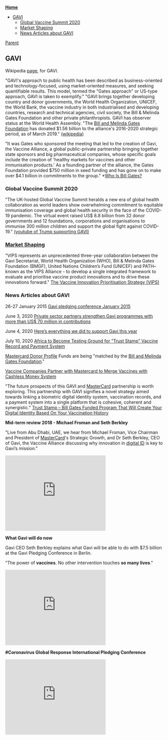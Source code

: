 <!-- START doctoc generated TOC please keep comment here to allow auto update -->
<!-- DON'T EDIT THIS SECTION, INSTEAD RE-RUN doctoc TO UPDATE -->
**[Home](#pages/blog/cv19/index)**

- [GAVI](#gavi)
  - [Global Vaccine Summit 2020](#global-vaccine-summit-2020)
  - [Market Shaping](#market-shaping)
  - [News Articles about GAVI](#news-articles-about-gavi)

<!-- END doctoc generated TOC please keep comment here to allow auto update -->

[Parent](#pages/blog/cv19/artificial)

## GAVI

Wikipedia [page](https://en.wikipedia.org/wiki/GAVI), 
 for GAVI.

"GAVI's approach to public health has been described as business-oriented and 
technology-focused, using market-oriented measures, and seeking quantifiable 
results. This model, termed the "Gates approach" or US-type approach, GAVI is 
taken to exemplify." 
"GAVI brings together developing country and donor governments, the 
World Health Organization, UNICEF, the World Bank, the vaccine industry in 
both industrialised and developing countries, research and technical 
agencies, civil society, the Bill & Melinda Gates Foundation and other 
private philanthropists. GAVI has observer status at the World Health Assembly.
"The [Bill and Melinda Gates Foundation](#pages/blog/cv19/bilmel)
has donated $1.56 billion to the 
alliance's 2016-2020 strategic period, as of March 2019."
[(wikipedia)](https://en.wikipedia.org/wiki/GAVI) 

"It was Gates who sponsored the meeting that led to the creation of Gavi, the 
Vaccine Alliance, a global public-private partnership bringing together state 
sponsors and big pharmaceutical companies, whose specific goals include the 
creation of 'healthy markets for vaccines and other immunisation products.' As 
a founding partner of the alliance, the Gates Foundation provided $750 million 
in seed funding and has gone on to make over $4.1 billion in commitments to the 
group." *[Who Is Bill Gates?](https://www.corbettreport.com/gates/)

### Global Vaccine Summit 2020

"The UK-hosted Global Vaccine Summit heralds a new era of global health 
collaboration as world leaders show overwhelming commitment to equitable 
immunisation coverage and global health security in the face of the COVID-19 
pandemic. The virtual event raised US$ 8.8 billion from 32 donor governments 
and 12 foundations, corporations and organisations to immunise 300 million 
children and support the global fight against 
COVID-19." 
[(youtube of Trump supporting GAVI)](https://www.youtube.com/watch?v=_pV1U9s3vJ0)

### [Market Shaping](https://www.gavi.org/our-alliance/market-shaping)

"VIPS represents an unprecedented three-year collaboration between the Gavi 
Secretariat, World Health Organization (WHO), Bill & Melinda Gates 
Foundation (BMGF), United Nations Children’s Fund (UNICEF) and PATH– known 
as the VIPS Alliance - to develop a single integrated framework to evaluate and 
prioritise vaccine product innovations and to drive these innovations forward."
[The Vaccine Innovation Prioritisation Strategy (VIPS)](https://www.gavi.org/our-alliance/market-shaping/vaccine-innovation-prioritisation-strategy)

### News Articles about GAVI

26-27 January 2015
[Gavi pledging conference January 2015](https://www.gavi.org/investing-gavi/resource-mobilisation-process/gavi-pledging-conference-january-2015)

June 3, 2020
[Private sector partners strengthen Gavi programmes with more than US$ 70 million in contributions](https://www.gavi.org/news/media-room/private-sector-partners-strengthen-gavi-programmes-more-us-70-million-contributions)

June 4, 2020
[Here’s everything we did to support Gavi this year](https://www.one.org/international/blog/gavi-funding-one-campaign/)

July 10, 2020
[Africa to Become Testing Ground for “Trust Stamp” Vaccine Record and Payment System](https://www.mintpressnews.com/africa-trust-stamp-covid-19-vaccine-record-payment-system/269346/)

[Mastercard Donor Profile](https://www.gavi.org/investing-gavi/funding/donor-profiles/mastercard)
Funds are being "matched by the 
[Bill and Melinda Gates Foundation](#pages/blog/cv19/bilmel)."


[Vaccine Companies Partner with Mastercard to Merge Vaccines with Cashless Money System](https://davidicke.com/2020/07/29/vaccine-companies-partner-with-mastercard-to-merge-vaccines-with-cashless-money-system/)

"The future prospects of this GAVI and [MasterCard](#pages/blog/cv19/mastercard)
partnership is worth exploring. This partnership with GAVI signifies a novel 
strategy aimed towards linking a biometric digital identity system, vaccination 
records, and a payment system into a single platform that is cohesive, coherent 
and synergistic."
[Trust Stamp – Bill Gates Funded Program That Will Create Your Digital Identity Based On Your Vaccination History](https://greatgameindia.com/bill-gates-vaccination-based-digital-identity/)


**Mid-term review 2018 - Michael Froman and Seth Berkley**

"Live from Abu Dhabi, UAE, we hear from Michael Froman, Vice Chairman and 
President of [MasterCard](#pages/blog/cv19/mastercard)'s Strategic Growth, 
and Dr Seth Berkley, CEO of Gavi, the Vaccine Alliance discussing why 
innovation in [digital ID](#pages/blog/cv19/id2020) is key to Gavi’s mission."

<iframe width="320" height="240" src="https://www.youtube.com/embed/-aBE4JpHzVE" frameborder="0" allow="accelerometer; autoplay; encrypted-media; gyroscope; picture-in-picture" allowfullscreen></iframe>

**What Gavi will do now**

Gavi CEO Seth Berkley explains what Gavi will be able to do with $7.5 billion at the Gavi Pledging Conference in Berlin.

"The power of **vaccines**.  No other intervention touches **so many lives**."

<iframe width="320" height="240" src="https://www.youtube.com/embed/XsPu-JCR_3w" frameborder="0" allow="accelerometer; autoplay; encrypted-media; gyroscope; picture-in-picture" allowfullscreen></iframe>


**#Coronavirus Global Response International Pledging Conference**

<iframe width="320" height="240" src="https://www.youtube.com/embed/ngBTZ4xp3HM" frameborder="0" allow="accelerometer; autoplay; encrypted-media; gyroscope; picture-in-picture" allowfullscreen></iframe>
